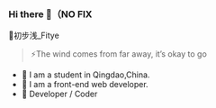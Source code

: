 ### Hi there 👋（NO FIX
🚀初步浅_Fitye
>⚡The wind comes from far away, it’s okay to go
>
- 🔭 I am a student in Qingdao,China.
- 🌱 I am a front-end web developer.
- 👯 Developer / Coder

<!--
**Fitye/Fitye** is a ✨ _special_ ✨ repository because its `README.md` (this file) appears on your GitHub profile.

Here are some ideas to get you started:

- 🔭 I’m currently working on ...
- 🌱 I’m currently learning ...
- 👯 I’m looking to collaborate on ...
- 🤔 I’m looking for help with ...
- 💬 Ask me about ...
- 📫 How to reach me: ...
- 😄 Pronouns: ...
- ⚡ Fun fact: ...
-->
      
